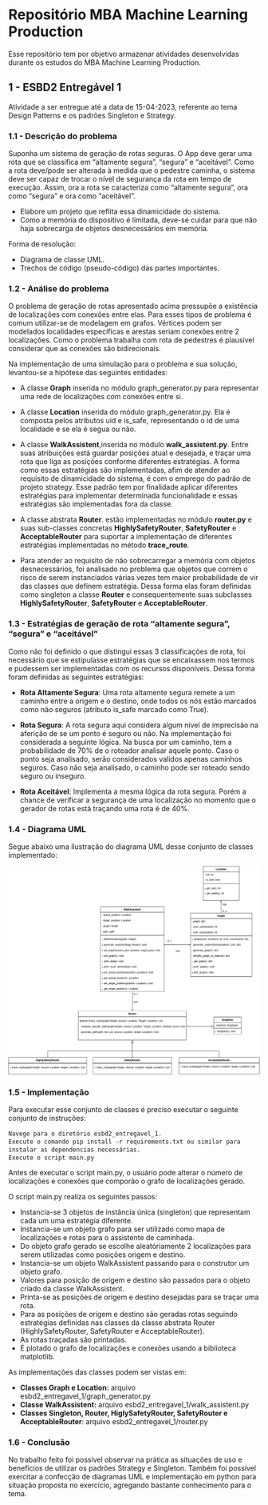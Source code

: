 # Repositório MBA Machine Learning Production

Esse repositório tem por objetivo armazenar atividades desenvolvidas durante os estudos do MBA Machine Learning Production.

## 1 - ESBD2 Entregável 1

Atividade a ser entregue até a data de 15-04-2023, referente ao tema Design Patterns e os padrões Singleton e Strategy.

### **1.1 - Descrição do problema**

Suponha um sistema de geração de rotas seguras. O App deve gerar uma rota que se classifica em “altamente segura”, “segura” e “aceitável”. Como a rota deve/pode ser alterada à medida que o pedestre caminha, o sistema deve ser capaz de trocar o nível
de segurança da rota em tempo de execução. Assim, ora a rota se caracteriza como “altamente segura”, ora como “segura” e ora como “aceitável”.

- Elabore um projeto que reflita essa dinamicidade do sistema.
- Como a memória do dispositivo é limitada, deve-se cuidar para que não haja sobrecarga de objetos desnecessários em memória.

Forma de resolução:

- Diagrama de classe UML.
- Trechos de código (pseudo-código) das partes importantes.

### **1.2 - Análise do problema**

O problema de geração de rotas apresentado acima pressupõe a existência de localizações com conexões entre elas. Para esses tipos de problema é comum utilizar-se de modelagem em grafos. Vértices podem ser modelados localidades específicas e arestas seriam conexões entre 2 localizações. Como o problema trabalha com rota de pedestres é plausível considerar que as conexões são bidirecionais.

Na implementação de uma simulação para o problema e sua solução, levantou-se a hipótese das seguintes entidades:

- A classe **Graph** inserida no módulo graph_generator.py para representar uma rede de localizações com conexões entre si.

- A classe  **Location** inserida do módulo graph_generator.py. Ela é composta pelos atributos uid e is_safe, representando o id de uma localidade e se ela é segua ou não.

- A classe **WalkAssistent**,inserida no módulo **walk_assistent.py**. Entre suas atribuições está guardar posições atual e desejada, e traçar uma rota que liga as posições conforme diferentes estratégias. A forma como essas estratégias são implementadas, afim de atender ao requisito de dinamicidade do sistema, é com o emprego do padrão de projeto strategy. Esse padrão tem por finalidade aplicar diferentes estratégias para implementar determinada funcionalidade e essas estratégias são implementadas fora da classe.

- A classe abstrata **Router**. estão implementadas no módulo **router.py** e suas sub-classes concretas **HighlySafetyRouter**, **SafetyRouter** e **AcceptableRouter** para suportar a implementação de diferentes estratégias implementadas no método **trace_route**.

- Para atender ao requisito de não sobrecarregar a memória com objetos desnecessários, foi analisado no problema que objetos que correm o risco de serem instanciados várias vezes tem maior probabilidade de vir das classes que definem estratégia. Dessa forma elas foram definidas como singleton a classe **Router** e consequentemente suas subclasses **HighlySafetyRouter**, **SafetyRouter** e **AcceptableRouter**.

### **1.3 - Estratégias de geração de rota “altamente segura”, “segura” e “aceitável”**

Como não foi definido o que distingui essas 3 classificações de rota, foi necessário que se estipulasse estratégias que se encaixassem nos termos e pudessem ser implementadas com os recursos disponíveis. Dessa forma foram definidas as seguintes estratégias:

- **Rota Altamente Segura**: Uma rota altamente segura remete a um caminho entre a origem e o destino, onde todos os nós 
estão marcados como não seguros (atributo is_safe marcado como True).

- **Rota Segura**: A rota segura aqui considera algum nível de imprecisão na aferição de se um ponto é seguro ou não. Na implementação foi considerada a seguinte lógica. Na busca por um caminho, tem a probabilidade de 70% de o roteador analisar aquele ponto. Caso o ponto seja analisado, serão considerados validos apenas caminhos seguros. Caso não seja analisado, o caminho pode ser roteado sendo seguro ou inseguro.

- **Rota Aceitável**: Implementa a mesma lógica da rota segura. Porém a chance de verificar a segurança de uma localização no momento que o gerador de rotas está traçando uma rota é de 40%.


### **1.4 - Diagrama UML**

Segue abaixo uma ilustração do diagrama UML desse conjunto de classes implementado:

![Figura 2: Diagrama UML](./img/uml_esbd2_1.png)


### **1.5 - Implementação**

Para executar esse conjunto de classes é preciso executar o seguinte conjunto de instruções:

    Navege para o diretório esbd2_entregavel_1.
    Execute o comando pip install -r requirements.txt ou similar para instalar as dependencias necessárias.
    Execute o script main.py


Antes de executar o script main.py, o usuário pode alterar o número de localizações e conexões que comporão o grafo de localizações gerado.

O script main.py realiza os seguintes passos:

- Instancia-se 3 objetos de instância única (singleton) que representam cada um uma estratégia diferente.
- Instancia-se um objeto grafo para ser utilizado como mapa de localizações e rotas para o assistente de caminhada.
- Do objeto grafo gerado se escolhe aleatóriamente 2 localizações para serem utilizadas como posições origem e destino.
- Instancia-se um objeto WalkAssistent passando para o construtor um objeto grafo.
- Valores para posição de origem e destino são passados para o objeto criado da classe WalkAssistent.
- Printa-se as posições de origem e destino desejadas para se traçar uma rota.
- Para as posições de origem e destino são geradas rotas seguindo estratégias definidas nas classes da classe abstrata Router (HighlySafetyRouter, SafetyRouter e AcceptableRouter).
- As rotas traçadas são printadas.
- É plotado o grafo de localizações e conexões usando a biblioteca matplotlib.

As implementações das classes podem ser vistas em:

- **Classes Graph e Location:** arquivo esbd2_entregavel_1/graph_generator.py
- **Classe WalkAssistent:** arquivo esbd2_entregavel_1/walk_assistent.py
- **Classes Singleton, Router, HiglySafetyRouter, SafetyRouter e AcceptableRouter**: arquivo esbd2_entregavel_1/router.py


### **1.6 - Conclusão**

No trabalho feito foi possível observar na prática as situações de uso e benefícios de utilizar os padrões Strategy e Singleton. Também foi possível exercitar a confecção de diagramas UML e implementação em python para situação proposta no exercício, agregando bastante conhecimento para o tema.
